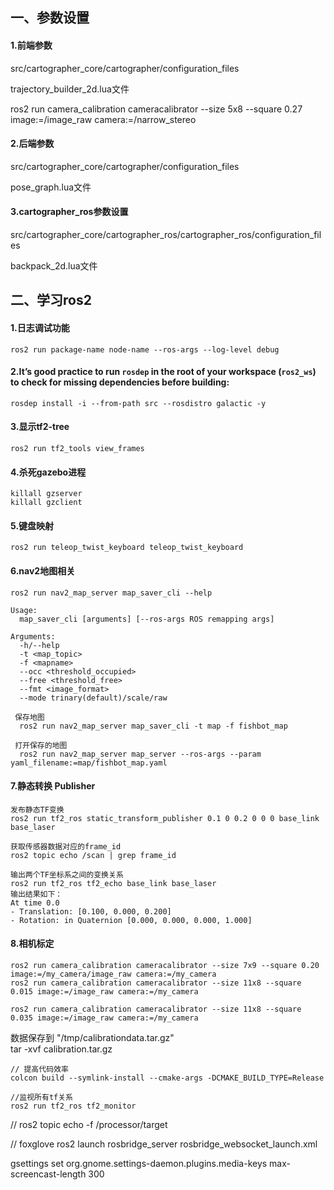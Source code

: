 ##  一、参数设置

#### 1.前端参数

src/cartographer_core/cartographer/configuration_files

trajectory_builder_2d.lua文件

ros2 run camera_calibration cameracalibrator --size 5x8 --square 0.27 image:=/image_raw camera:=/narrow_stereo


#### 2.后端参数

src/cartographer_core/cartographer/configuration_files

pose_graph.lua文件



#### 3.cartographer_ros参数设置

src/cartographer_core/cartographer_ros/cartographer_ros/configuration_files

backpack_2d.lua文件

## 二、学习ros2

#### 1.日志调试功能

```
ros2 run package-name node-name --ros-args --log-level debug
```

#### 2.It’s good practice to run `rosdep` in the root of your workspace (`ros2_ws`) to check for missing dependencies before building:

```
rosdep install -i --from-path src --rosdistro galactic -y
```

#### 3.显示tf2-tree

```
ros2 run tf2_tools view_frames
```

#### 4.杀死gazebo进程

```
killall gzserver
killall gzclient
```

#### 5.键盘映射

```
ros2 run teleop_twist_keyboard teleop_twist_keyboard
```

#### 6.nav2地图相关

```
ros2 run nav2_map_server map_saver_cli --help

Usage:
  map_saver_cli [arguments] [--ros-args ROS remapping args]

Arguments:
  -h/--help
  -t <map_topic>
  -f <mapname>
  --occ <threshold_occupied>
  --free <threshold_free>
  --fmt <image_format>
  --mode trinary(default)/scale/raw
 
 保存地图
  ros2 run nav2_map_server map_saver_cli -t map -f fishbot_map
 
 打开保存的地图
  ros2 run nav2_map_server map_server --ros-args --param yaml_filename:=map/fishbot_map.yaml
```

#### 7.静态转换 Publisher
```
发布静态TF变换
ros2 run tf2_ros static_transform_publisher 0.1 0 0.2 0 0 0 base_link base_laser 

获取传感器数据对应的frame_id
ros2 topic echo /scan | grep frame_id

输出两个TF坐标系之间的变换关系
ros2 run tf2_ros tf2_echo base_link base_laser
输出结果如下：
At time 0.0
- Translation: [0.100, 0.000, 0.200]
- Rotation: in Quaternion [0.000, 0.000, 0.000, 1.000]

```

#### 8.相机标定
```
ros2 run camera_calibration cameracalibrator --size 7x9 --square 0.20 image:=/my_camera/image_raw camera:=/my_camera
ros2 run camera_calibration cameracalibrator --size 11x8 --square 0.015 image:=/image_raw camera:=/my_camera

ros2 run camera_calibration cameracalibrator --size 11x8 --square 0.035 image:=/image_raw camera:=/my_camera
```
数据保存到 "/tmp/calibrationdata.tar.gz"   
tar -xvf calibration.tar.gz


```
// 提高代码效率
colcon build --symlink-install --cmake-args -DCMAKE_BUILD_TYPE=Release

//监视所有tf关系
ros2 run tf2_ros tf2_monitor
```

//
ros2 topic echo -f /processor/target

// foxglove 
ros2 launch rosbridge_server rosbridge_websocket_launch.xml


gsettings set org.gnome.settings-daemon.plugins.media-keys max-screencast-length 300




